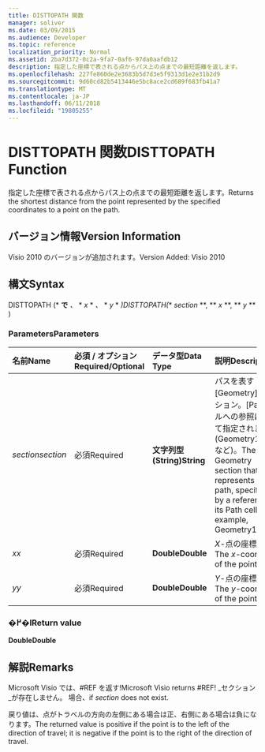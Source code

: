 ```yaml
---
title: DISTTOPATH 関数
manager: soliver
ms.date: 03/09/2015
ms.audience: Developer
ms.topic: reference
localization_priority: Normal
ms.assetid: 2ba7d372-0c2a-9fa7-0af6-97da0aafdb12
description: 指定した座標で表される点からパス上の点までの最短距離を返します。
ms.openlocfilehash: 227fe860de2e3683b5d7d3e5f9313d1e2e31b2d9
ms.sourcegitcommit: 9d60cd82b5413446e5bc8ace2cd689f683fb41a7
ms.translationtype: MT
ms.contentlocale: ja-JP
ms.lasthandoff: 06/11/2018
ms.locfileid: "19805255"
---
```

# <a name="disttopath-function"></a><span data-ttu-id="19ba5-103">DISTTOPATH 関数</span><span class="sxs-lookup"><span data-stu-id="19ba5-103">DISTTOPATH Function</span></span>

<span data-ttu-id="19ba5-104">指定した座標で表される点からパス上の点までの最短距離を返します。</span><span class="sxs-lookup"><span data-stu-id="19ba5-104">Returns the shortest distance from the point represented by the specified coordinates to a point on the path.</span></span>
  
## <a name="version-information"></a><span data-ttu-id="19ba5-105">バージョン情報</span><span class="sxs-lookup"><span data-stu-id="19ba5-105">Version Information</span></span>

<span data-ttu-id="19ba5-106">Visio 2010 のバージョンが追加されます。</span><span class="sxs-lookup"><span data-stu-id="19ba5-106">Version Added: Visio 2010</span></span> 
  
## <a name="syntax"></a><span data-ttu-id="19ba5-107">構文</span><span class="sxs-lookup"><span data-stu-id="19ba5-107">Syntax</span></span>

<span data-ttu-id="19ba5-108">DISTTOPATH (* **で** *、* * *x* * *、* * *y* * *)</span><span class="sxs-lookup"><span data-stu-id="19ba5-108">DISTTOPATH(** *section* **, ** *x* **, ** *y* ** )</span></span> 
  
### <a name="parameters"></a><span data-ttu-id="19ba5-109">Parameters</span><span class="sxs-lookup"><span data-stu-id="19ba5-109">Parameters</span></span>

|<span data-ttu-id="19ba5-110">**名前**</span><span class="sxs-lookup"><span data-stu-id="19ba5-110">**Name**</span></span>|<span data-ttu-id="19ba5-111">**必須 / オプション**</span><span class="sxs-lookup"><span data-stu-id="19ba5-111">**Required/Optional**</span></span>|<span data-ttu-id="19ba5-112">**データ型**</span><span class="sxs-lookup"><span data-stu-id="19ba5-112">**Data Type**</span></span>|<span data-ttu-id="19ba5-113">**説明**</span><span class="sxs-lookup"><span data-stu-id="19ba5-113">**Description**</span></span>|
|:-----|:-----|:-----|:-----|
| <span data-ttu-id="19ba5-114">_section_</span><span class="sxs-lookup"><span data-stu-id="19ba5-114">_section_</span></span> <br/> |<span data-ttu-id="19ba5-115">必須</span><span class="sxs-lookup"><span data-stu-id="19ba5-115">Required</span></span>  <br/> |<span data-ttu-id="19ba5-116">**文字列型 (String)**</span><span class="sxs-lookup"><span data-stu-id="19ba5-116">**String**</span></span> <br/> |<span data-ttu-id="19ba5-117">パスを表す [Geometry] セクション。[Path] セルへの参照によって指定されます (Geometry1.Path など)。</span><span class="sxs-lookup"><span data-stu-id="19ba5-117">The Geometry section that represents the path, specified by a reference to its Path cell (for example, Geometry1.Path).</span></span>  <br/> |
| <span data-ttu-id="19ba5-118">_x_</span><span class="sxs-lookup"><span data-stu-id="19ba5-118">_x_</span></span> <br/> |<span data-ttu-id="19ba5-119">必須</span><span class="sxs-lookup"><span data-stu-id="19ba5-119">Required</span></span>  <br/> |<span data-ttu-id="19ba5-120">**Double**</span><span class="sxs-lookup"><span data-stu-id="19ba5-120">**Double**</span></span> <br/> |<span data-ttu-id="19ba5-121">_X_-点の座標です。</span><span class="sxs-lookup"><span data-stu-id="19ba5-121">The  _x_-coordinate of the point.</span></span>  <br/> |
| <span data-ttu-id="19ba5-122">_y_</span><span class="sxs-lookup"><span data-stu-id="19ba5-122">_y_</span></span> <br/> |<span data-ttu-id="19ba5-123">必須</span><span class="sxs-lookup"><span data-stu-id="19ba5-123">Required</span></span>  <br/> |<span data-ttu-id="19ba5-124">**Double**</span><span class="sxs-lookup"><span data-stu-id="19ba5-124">**Double**</span></span> <br/> |<span data-ttu-id="19ba5-125">_Y_-点の座標です。</span><span class="sxs-lookup"><span data-stu-id="19ba5-125">The  _y_-coordinate of the point.</span></span>  <br/> |
   
### <a name="return-value"></a><span data-ttu-id="19ba5-126">�߂�l</span><span class="sxs-lookup"><span data-stu-id="19ba5-126">Return value</span></span>

 <span data-ttu-id="19ba5-127">**Double**</span><span class="sxs-lookup"><span data-stu-id="19ba5-127">**Double**</span></span>
  
## <a name="remarks"></a><span data-ttu-id="19ba5-128">解説</span><span class="sxs-lookup"><span data-stu-id="19ba5-128">Remarks</span></span>

<span data-ttu-id="19ba5-129">Microsoft Visio では、#REF を返す!</span><span class="sxs-lookup"><span data-stu-id="19ba5-129">Microsoft Visio returns #REF!</span></span> <span data-ttu-id="19ba5-130">_セクション_が存在しません。 場合、</span><span class="sxs-lookup"><span data-stu-id="19ba5-130">if  _section_ does not exist.</span></span> 
  
<span data-ttu-id="19ba5-131">戻り値は、点がトラベルの方向の左側にある場合は正、右側にある場合は負になります。</span><span class="sxs-lookup"><span data-stu-id="19ba5-131">The returned value is positive if the point is to the left of the direction of travel; it is negative if the point is to the right of the direction of travel.</span></span>
  

